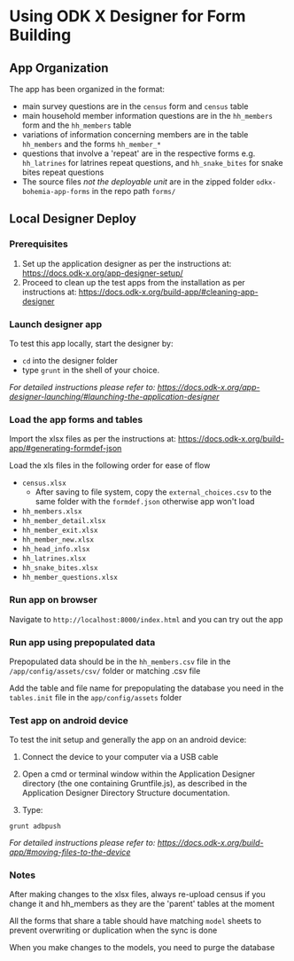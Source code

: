 # Using ODK X Designer for Form Building

## App Organization

The app has been organized in the format:
- main survey questions are in the `census` form and `census` table
- main household member information questions are in the `hh_members` form and the `hh_members` table
- variations of information concerning members are in the table `hh_members` and the forms `hh_member_*`
- questions that involve a 'repeat' are in the respective forms e.g. `hh_latrines` for latrines repeat questions, and `hh_snake_bites` for snake bites repeat questions
- The source files _not the deployable unit_ are in the zipped folder `odkx-bohemia-app-forms` in the repo path `forms/`

## Local Designer Deploy
### Prerequisites
1. Set up the application designer as per the instructions at: https://docs.odk-x.org/app-designer-setup/
2. Proceed to clean up the test apps from the installation as per instructions at: https://docs.odk-x.org/build-app/#cleaning-app-designer

### Launch designer app 
To test this app locally, start the designer by:
 - `cd` into the designer folder
 - type `grunt` 
in the shell of your choice.

_For detailed instructions please refer to: https://docs.odk-x.org/app-designer-launching/#launching-the-application-designer_

### Load the app forms and tables

Import the xlsx files as per the instructions at: https://docs.odk-x.org/build-app/#generating-formdef-json

Load the xls files in the following order for ease of flow 
- `census.xlsx`
    - After saving to file system, copy the `external_choices.csv` to the same folder with the `formdef.json` otherwise app won't load
- `hh_members.xlsx`
- `hh_member_detail.xlsx`
- `hh_member_exit.xlsx`
- `hh_member_new.xlsx`
- `hh_head_info.xlsx`
- `hh_latrines.xlsx`
- `hh_snake_bites.xlsx`
- `hh_member_questions.xlsx`

### Run app on browser
Navigate to `http://localhost:8000/index.html` and you can try out the app 

### Run app using prepopulated data

Prepopulated data should be in the `hh_members.csv` file in the `/app/config/assets/csv/` folder or matching <tablename>.csv file

Add the table and file name for prepopulating the database you need in the `tables.init` file in the `app/config/assets` folder

### Test app on android device
To test the init setup and generally the app on an android device:

1. Connect the device to your computer via a USB cable

2. Open a cmd or terminal window within the Application Designer directory (the one containing Gruntfile.js), as described in the Application Designer Directory Structure documentation.

3. Type:

 `grunt adbpush`

_For detailed instructions please refer to: https://docs.odk-x.org/build-app/#moving-files-to-the-device_

### Notes

After making changes to the xlsx files, always re-upload census if you change it and hh_members as they are the 'parent' tables at the moment

All the forms that share a table should have matching `model` sheets to prevent overwriting or duplication when the sync is done



When you make changes to the models, you need to purge the database




